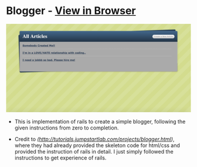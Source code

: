 # Blogger - [View in Browser](https://calm-garden-13460.herokuapp.com/)

![Main-Page](screenshot.png)

- This is implementation of rails to create a simple blogger, following the given instructions from zero to completion.  

- Credit to *(http://tutorials.jumpstartlab.com/projects/blogger.html)*, where they had already provided the skeleton code for html/css and provided the instruction of rails in detail. I just simply followed the instructions to get experience of rails. 

